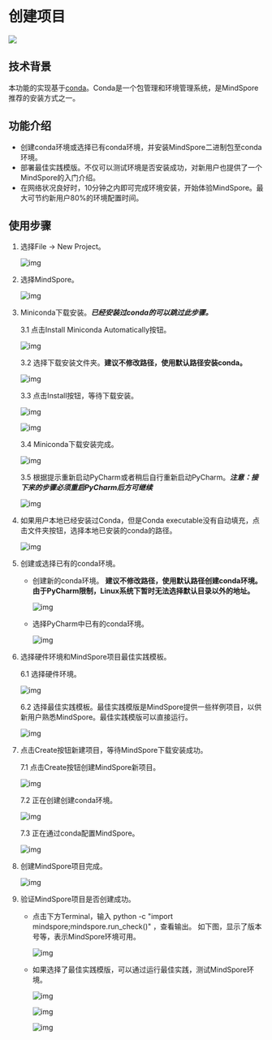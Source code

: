 # 创建项目

<a href="https://gitee.com/mindspore/docs/blob/master/docs/devtoolkit/docs/source_zh_cn/mindspore_project_wizard.md" target="_blank"><img src="https://mindspore-website.obs.cn-north-4.myhuaweicloud.com/website-images/master/resource/_static/logo_source.png"></a>

## 技术背景

本功能的实现基于[conda](https://conda.io)。Conda是一个包管理和环境管理系统，是MindSpore推荐的安装方式之一。

## 功能介绍

* 创建conda环境或选择已有conda环境，并安装MindSpore二进制包至conda环境。
* 部署最佳实践模版。不仅可以测试环境是否安装成功，对新用户也提供了一个MindSpore的入门介绍。
* 在网络状况良好时，10分钟之内即可完成环境安装，开始体验MindSpore。最大可节约新用户80%的环境配置时间。

## 使用步骤

1. 选择File -> New Project。

    ![img](images/clip_image002.jpg)

2. 选择MindSpore。

    ![img](images/clip_image004.jpg)

3. Miniconda下载安装。***已经安装过conda的可以跳过此步骤。***

    3.1 点击Install Miniconda Automatically按钮。

      ![img](images/clip_image006.jpg)

    3.2 选择下载安装文件夹。**建议不修改路径，使用默认路径安装conda。**

      ![img](images/clip_image008.jpg)

    3.3 点击Install按钮，等待下载安装。

      ![img](images/clip_image010.jpg)

      ![img](images/clip_image012.jpg)

    3.4 Miniconda下载安装完成。

      ![img](images/clip_image014.jpg)

    3.5 根据提示重新启动PyCharm或者稍后自行重新启动PyCharm。***注意：接下来的步骤必须重启PyCharm后方可继续***

      ![img](images/clip_image015.jpg)

4. 如果用户本地已经安装过Conda，但是Conda executable没有自动填充，点击文件夹按钮，选择本地已安装的conda的路径。

    ![img](images/clip_image016.jpg)

5. 创建或选择已有的conda环境。

    * 创建新的conda环境。 **建议不修改路径，使用默认路径创建conda环境。由于PyCharm限制，Linux系统下暂时无法选择默认目录以外的地址。**

      ![img](images/clip_image018.jpg)

    * 选择PyCharm中已有的conda环境。

      ![img](images/clip_image019.jpg)

6. 选择硬件环境和MindSpore项目最佳实践模板。

    6.1 选择硬件环境。

      ![img](images/clip_image020.jpg)

    6.2 选择最佳实践模板。最佳实践模版是MindSpore提供一些样例项目，以供新用户熟悉MindSpore。最佳实践模版可以直接运行。

      ![img](images/clip_image021.jpg)

7. 点击Create按钮新建项目，等待MindSpore下载安装成功。

    7.1 点击Create按钮创建MindSpore新项目。

      ![img](images/clip_image022.jpg)

    7.2 正在创建创建conda环境。

      ![img](images/clip_image023.jpg)

    7.3 正在通过conda配置MindSpore。

      ![img](images/clip_image024.jpg)

8. 创建MindSpore项目完成。

    ![img](images/clip_image025.jpg)

9. 验证MindSpore项目是否创建成功。

    * 点击下方Terminal，输入 python -c "import mindspore;mindspore.run_check()" ，查看输出。  如下图，显示了版本号等，表示MindSpore环境可用。

      ![img](images/clip_image026.jpg)

    * 如果选择了最佳实践模版，可以通过运行最佳实践，测试MindSpore环境。

      ![img](images/clip_image027.jpg)

      ![img](images/clip_image028.jpg)

      ![img](images/clip_image029.jpg)